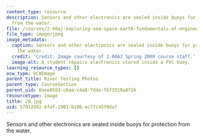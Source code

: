 ```yaml
---
content_type: resource
description: Sensors and other electronics are sealed inside buoys for protection
  from the water.
file: /courses/2-00aj-exploring-sea-space-earth-fundamentals-of-engineering-design-spring-2009/57012d926faf1901b106ec77c45f0da7_20.jpg
file_type: image/jpeg
image_metadata:
  caption: Sensors and other electronics are sealed inside buoys for protection from
    the water.
  credit: 'Credit: Image courtesy of 2.00AJ Spring 2009 course staff.'
  image-alt: A student repairs electronics stored inside a PVC buoy.
learning_resource_types: []
ocw_type: OCWImage
parent_title: River Testing Photos
parent_type: CourseSection
parent_uid: 0aee0583-c6aa-c4a8-7dde-fb73319a8f26
resourcetype: Image
title: 20.jpg
uid: 57012d92-6faf-1901-b106-ec77c45f0da7
---
```

Sensors and other electronics are sealed inside buoys for protection from the water.

